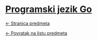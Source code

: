 # [Programski jezik Go](https://www.github.com/studosi-fer/PJG)
[<- Stranica predmeta](https://www.fer.unizg.hr/predmet/pjg)

[<- Povratak na listu predmeta](https://www.github.com/studosi/FER)
